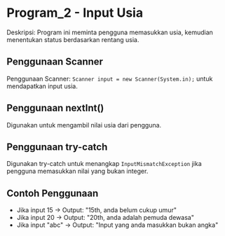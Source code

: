 # Program_2 - Input Usia

Deskripsi: Program ini meminta pengguna memasukkan usia, kemudian menentukan status berdasarkan rentang usia.

## Penggunaan Scanner

Penggunaan Scanner: `Scanner input = new Scanner(System.in);` untuk mendapatkan input usia.

## Penggunaan nextInt()

Digunakan untuk mengambil nilai usia dari pengguna.

## Penggunaan try-catch

Digunakan try-catch untuk menangkap `InputMismatchException` jika pengguna memasukkan nilai yang bukan integer.

## Contoh Penggunaan

- Jika input 15 -> Output: "15th, anda belum cukup umur"
- Jika input 20 -> Output: "20th, anda adalah pemuda dewasa"
- Jika input "abc" -> Output: "Input yang anda masukkan bukan angka"